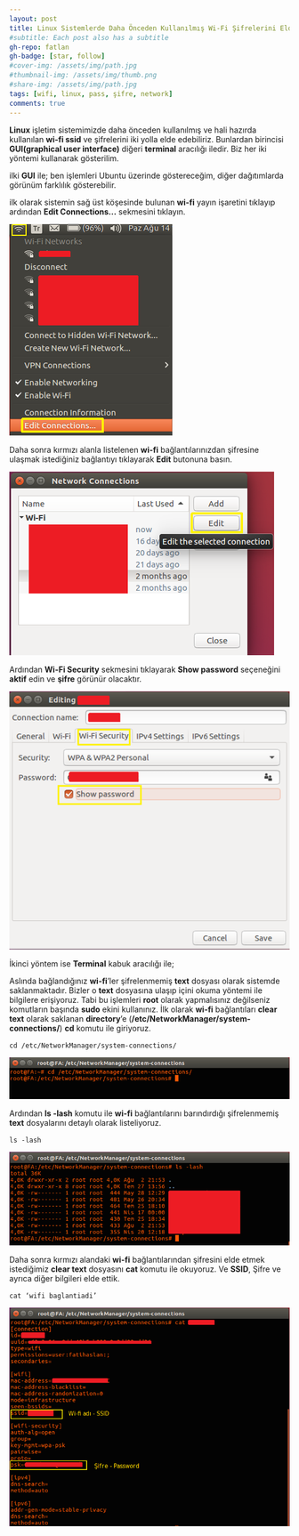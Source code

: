 ```yaml
---
layout: post
title: Linux Sistemlerde Daha Önceden Kullanılmış Wi-Fi Şifrelerini Elde Etme
#subtitle: Each post also has a subtitle
gh-repo: fatlan
gh-badge: [star, follow]
#cover-img: /assets/img/path.jpg
#thumbnail-img: /assets/img/thumb.png
#share-img: /assets/img/path.jpg
tags: [wifi, linux, pass, şifre, network]
comments: true
---
```

**Linux** işletim sistemimizde daha önceden kullanılmış ve hali hazırda kullanılan **wi-fi ssid** ve şifrelerini iki yolla elde edebiliriz. Bunlardan birincisi **GUI(graphical user interface)** diğeri **terminal** aracılığı iledir. Biz her iki yöntemi kullanarak gösterilim.

ilki **GUI** ile; ben işlemleri Ubuntu üzerinde göstereceğim, diğer dağıtımlarda görünüm farklılık gösterebilir.

ilk olarak sistemin sağ üst köşesinde bulunan **wi-fi** yayın işaretini tıklayıp ardından **Edit Connections...** sekmesini tıklayın.

![Crepe](assets/img/lin-wifi-pass-disc/lin-wifi-pass01.png)

Daha sonra kırmızı alanla listelenen **wi-fi** bağlantılarınızdan şifresine ulaşmak istediğiniz bağlantıyı tıklayarak **Edit** butonuna basın.

![Crepe](assets/img/lin-wifi-pass-disc/lin-wifi-pass02.png)

Ardından **Wi-Fi Security** sekmesini tıklayarak **Show password** seçeneğini **aktif** edin ve **şifre** görünür olacaktır.

![Crepe](assets/img/lin-wifi-pass-disc/lin-wifi-pass03.png)

İkinci yöntem ise **Terminal** kabuk aracılığı ile;

Aslında bağlandığınız **wi-fi**’ler şifrelenmemiş **text** dosyası olarak sistemde saklanmaktadır. Bizler o **text** dosyasına ulaşıp içini okuma yöntemi ile bilgilere erişiyoruz. Tabi bu işlemleri **root** olarak yapmalısınız değilseniz komutların başında **sudo** ekini kullanınız. İlk olarak **wi-fi** bağlantıları **clear text** olarak saklanan **directory**’e (**/etc/NetworkManager/system-connections/**) **cd** komutu ile giriyoruz.

~~~
cd /etc/NetworkManager/system-connections/
~~~

![Crepe](assets/img/lin-wifi-pass-disc/lin-wifi-pass04.png)

Ardından **ls -lash** komutu ile **wi-fi** bağlantılarını barındırdığı şifrelenmemiş **text** dosyalarını detaylı olarak listeliyoruz.

~~~
ls -lash
~~~

![Crepe](assets/img/lin-wifi-pass-disc/lin-wifi-pass05.png)

Daha sonra kırmızı alandaki **wi-fi** bağlantılarından şifresini elde etmek istediğimiz **clear text** dosyasını **cat** komutu ile okuyoruz. Ve **SSID**, Şifre ve ayrıca diğer bilgileri elde ettik.

~~~
cat ‘wifi baglantiadi’
~~~

![Crepe](assets/img/lin-wifi-pass-disc/lin-wifi-pass06.png)
